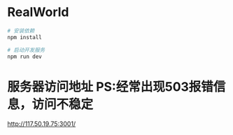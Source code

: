# RealWorld

```sh
# 安装依赖
npm install

# 启动开发服务
npm run dev
```

# 服务器访问地址  PS:经常出现503报错信息，访问不稳定
http://117.50.19.75:3001/